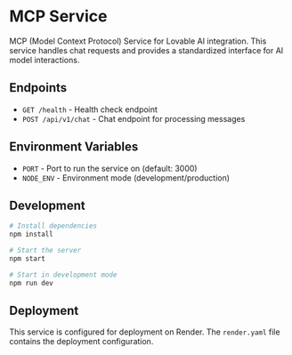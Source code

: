 # MCP Service

MCP (Model Context Protocol) Service for Lovable AI integration. This service handles chat requests and provides a standardized interface for AI model interactions.

## Endpoints

- `GET /health` - Health check endpoint
- `POST /api/v1/chat` - Chat endpoint for processing messages

## Environment Variables

- `PORT` - Port to run the service on (default: 3000)
- `NODE_ENV` - Environment mode (development/production)

## Development

```bash
# Install dependencies
npm install

# Start the server
npm start

# Start in development mode
npm run dev
```

## Deployment

This service is configured for deployment on Render. The `render.yaml` file contains the deployment configuration.
